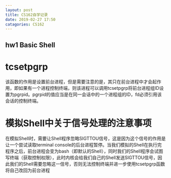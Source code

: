 ```yaml
---
layout: post
title: CS162自学记录
date: 2019-02-27 17:50
catagories: CS162
---
```


## hw1 Basic Shell
# tcsetpgrp
该函数的作用是设置前台进程，但是需要注意的是，其只在前台进程中才会起作用，即如果有一个进程控制终端，则该进程可以调用tcsetpgrp将前台进程组ID设置为pgrpid。pgrpid的值应当是在同一会话中的一个进程组的ID，fd必须引用该会话的控制终端。

# 模拟Shell中关于信号处理的注意事项
在模拟Shell时，需要让Shell程序忽略SIGTTOU信号，这是因为这个信号的作用是让一个尝试读取terminal console的后台进程暂停。当我们模拟的Shell在执行完程序之后，前台进程会变为bash（即默认的Shell），同时我们的Shell程序会试图写终端（获取控制权限），此时内核会给我们自己的Shell发送SIGTTOU信号，因此我们的Shell需要忽略这一信号，否则无法控制终端并进一步使用tcsetpgrp函数将自己改回为前台进程
